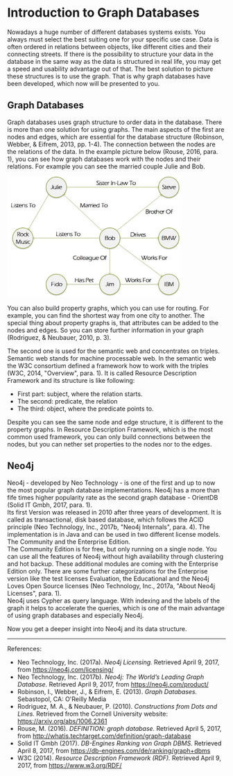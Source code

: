 # Introduction to Graph Databases

Nowadays a huge number of different databases systems exists. You always must select the best suiting one for your specific use case. Data is often ordered in relations between objects, like different cities and their connecting streets. 
If there is the possibility to structure your data in the database in the same way as the data is structured in real life, you may get a speed and usability advantage out of that. The best solution to picture these structures is to use the graph. That is why graph databases have been developed, which now will be presented to you.

## Graph Databases

Graph databases uses graph structure to order data in the database. There is more than one solution for using graphs. The main aspects of the first are nodes and edges, which are essential for the database structure (Robinson, Webber, & Eifrem, 2013, pp. 1-4).
The connection between the nodes are the relations of the data. In the example picture below (Rouse, 2016, para. 1), you can see how graph databases work with the nodes and their relations. For example you can see the married couple Julie and Bob.

[![ExampleGraph](/paper/images/IntroExampleGraph.JPG)](
http://whatis.techtarget.com/definition/graph-database)

You can also build property graphs, which you can use for routing. For example, you can find the shortest way from one city to another. The special thing about property graphs is, that attributes can be added to the nodes and edges. So you can store further information in your graph (Rodriguez, & Neubauer, 2010, p. 3).

The second one is used for the semantic web and concentrates on triples. Semantic web stands for machine processable web. In the semantic web the W3C consortium defined a framework how to work with the triples (W3C, 2014, "Overview", para. 1). It is called Resource Description Framework and its structure is like following:

- First part: subject, where the relation starts. 
- The second: predicate, the relation 
- The third: object, where the predicate points to. 

Despite you can see the same node and edge structure, it is different to the property graphs. In Resource Description Framework, which is the most common used framework,  you can only build connections between the nodes, but you can nether set properties to the nodes nor to the edges.

## Neo4j

Neo4j - developed by Neo Technology - is one of the first and up to now the most popular graph database implementations. Neo4j has a more than fife times higher popularity rate as the second graph database - OrientDB (Solid IT Gmbh, 2017, para. 1).<br>
Its first Version was released in 2010 after three years of development. It is called as transactional, disk based database, which follows the ACID principle (Neo Technology, Inc., 2017b, "Neo4j Internals", para. 4). The implementation is in Java and can be used in two different license models. The Community and the Enterprise Edition.<br>
The Community Edition is for free, but only running on a single node. You can use all the features of Neo4j without high availability through clustering and hot backup. 
These additional modules are coming with the Enterprise Edition only. There are some further categorizations for the Enterprise version like the test licenses Evaluation, the Educational and the Neo4j Loves Open Source licenses (Neo Technology, Inc., 2017a, "About Neo4j Licenses", para. 1).<br>
Neo4j uses Cypher as query language. With indexing and the labels of the graph it helps to accelerate the queries, which is one of the main advantage of using graph databases and especially Neo4j.

Now you get a deeper insight into Neo4j and its data structure.

***
References:

- Neo Technology, Inc. (2017a). _Neo4j Licensing._ Retrieved April 9, 2017, from https://neo4j.com/licensing/
- Neo Technology, Inc. (2017b). _Neo4j: The World’s Leading Graph Database._ Retrieved April 9, 2017, from https://neo4j.com/product/
- Robinson, I., Webber, J., & Eifrem, E. (2013). _Graph Databases._ Sebastopol, CA: O'Reilly Media
- Rodriguez, M. A., & Neubauer, P. (2010). _Constructions from Dots and Lines._ Retrieved from the Cornell University website: https://arxiv.org/abs/1006.2361
- Rouse, M. (2016). _DEFINITION: graph database._ Retrieved April 5, 2017, from http://whatis.techtarget.com/definition/graph-database
- Solid IT Gmbh (2017). _DB-Engines Ranking von Graph DBMS._ Retrieved April 8, 2017, from https://db-engines.com/de/ranking/graph+dbms
- W3C (2014). _Resource Description Framework (RDF)._ Retrieved April 9, 2017, from https://www.w3.org/RDF/
